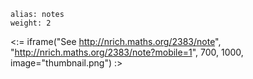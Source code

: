 ````
alias: notes
weight: 2
````

<:= iframe("See http://nrich.maths.org/2383/note", "http://nrich.maths.org/2383/note?mobile=1", 700, 1000, image="thumbnail.png") :>